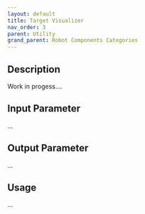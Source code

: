 ```yaml
---
layout: default
title: Target Visualizer
nav_order: 3
parent: Utility
grand_parent: Robot Components Categories
---
```


## Description

Work in progess....

## Input Parameter

...

## Output Parameter

...

## Usage

...
